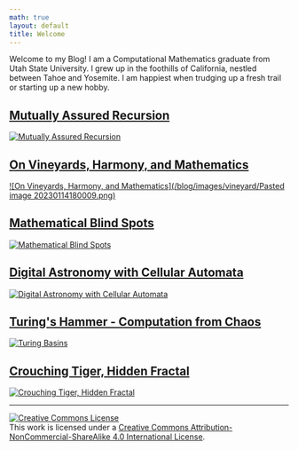 ```yaml
---
math: true
layout: default
title: Welcome
---
```


Welcome to my Blog! I am a Computational Mathematics graduate from Utah State University. I grew up in the foothills of California, nestled between Tahoe and Yosemite. I am happiest when trudging up a fresh trail or starting up a new hobby.

## [Mutually Assured Recursion](./mutually-assured-recursion)
[![Mutually Assured Recursion](/blog/images/mutually_assured_recursion/snake_trefoil.png)](./mutually-assured-recursion)

## [On Vineyards, Harmony, and Mathematics](./on-vineyards-harmony-and-mathematics)
[![On Vineyards, Harmony, and Mathematics](/blog/images/vineyard/Pasted image 20230114180009.png)](./on-vineyards-harmony-and-mathematics)

## [Mathematical Blind Spots](./mathematical-blind-spots)
[![Mathematical Blind Spots](/blog/images/radians_and_blind_spots/title_card.png)](./mathematical-blind-spots)

## [Digital Astronomy with Cellular Automata](./automata-nebula)
[![Digital Astronomy with Cellular Automata](/blog/images/automata_nebula/plots/selected_run/UMAP_CA_Full_Annotated.png)](./automata-nebula)

## [Turing's Hammer - Computation from Chaos](./turing-basins)
[![Turing Basins](/blog/images/turing_basins/expository/rule_73.jpg)](./turing-basins)

## [Crouching Tiger, Hidden Fractal](./crouching-trig-hidden-fractal)
[![Crouching Tiger, Hidden Fractal](/blog/images/trig_fractal/first_look.png)](./crouching-trig-hidden-fractal)

---

<a rel="license" href="http://creativecommons.org/licenses/by-nc-sa/4.0/"><img alt="Creative Commons License" style="border-width:0" src="https://i.creativecommons.org/l/by-nc-sa/4.0/88x31.png" /></a><br />This work is licensed under a <a rel="license" href="http://creativecommons.org/licenses/by-nc-sa/4.0/">Creative Commons Attribution-NonCommercial-ShareAlike 4.0 International License</a>.
